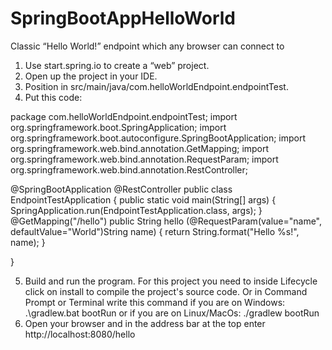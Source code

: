 # SpringBootAppHelloWorld
Classic “Hello World!” endpoint which any browser can connect to

1. Use start.spring.io to create a “web” project.
2. Open up the project in your IDE.
3. Position in src/main/java/com.helloWorldEndpoint.endpointTest.
4. Put this code:

package com.helloWorldEndpoint.endpointTest;
import org.springframework.boot.SpringApplication;
import org.springframework.boot.autoconfigure.SpringBootApplication;
import org.springframework.web.bind.annotation.GetMapping;
import org.springframework.web.bind.annotation.RequestParam;
import org.springframework.web.bind.annotation.RestController;

@SpringBootApplication
@RestController 
	public class EndpointTestApplication {
	public static void main(String[] args) {
		SpringApplication.run(EndpointTestApplication.class, args);
	}
	@GetMapping("/hello")
	public String hello (@RequestParam(value="name", defaultValue="World")String name) {
		return String.format("Hello %s!", name);
	}

}
     
     
 5. Build and run the program. For this project you need to inside Lifecycle click on install to compile the project's source code. Or in Command Prompt or Terminal write this command if you are on Windows: .\gradlew.bat bootRun or if you are on Linux/MacOs: ./gradlew bootRun
 6. Open your browser and in the address bar at the top enter http://localhost:8080/hello
